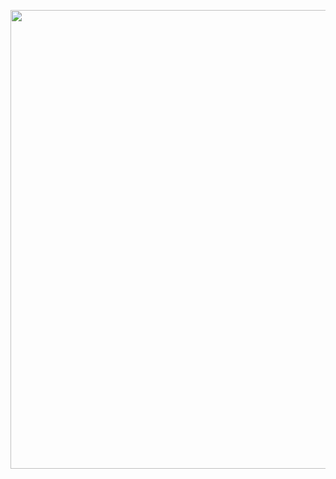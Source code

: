 <p><a class="imgpopup" href="/sites/default/files/channel%20strategy.jpg"><img src="/sites/default/files/channel%20strategy.jpg width="940" height="734" /></a></p> 